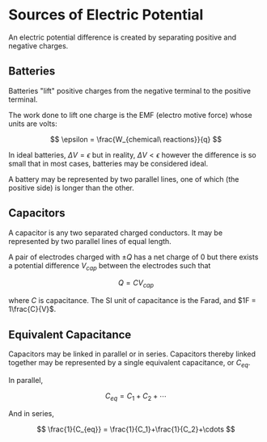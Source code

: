 # Sources of Electric Potential

An electric potential difference is created by separating positive and negative charges.

## Batteries

Batteries "lift" positive charges from the negative terminal to the positive terminal.

The work done to lift one charge is the EMF (electro motive force) whose units are volts:

$$
\epsilon = \frac{W_{chemical\ reactions}}{q}
$$

In ideal batteries, $\Delta V = \epsilon$ but in reality, $\Delta V < \epsilon$ however the difference is so small that in most cases, batteries may be considered ideal.

A battery may be represented by two parallel lines, one of which (the positive side) is longer than the other.

## Capacitors

A capacitor is any two separated charged conductors. It may be represented by two parallel lines of equal length.

A pair of electrodes charged with $\pm Q$ has a net charge of $0$ but there exists a potential difference $V_{cap}$ between the electrodes such that

$$
Q = CV_{cap}
$$

where $C$ is capacitance. The SI unit of capacitance is the Farad, and $1F = 1\frac{C}{V}$.

## Equivalent Capacitance

Capacitors may be linked in parallel or in series. Capacitors thereby linked together may be represented by a single equivalent capacitance, or $C_{eq}$.

In parallel,

$$
C_{eq} = C_1 + C_2 + \cdots
$$

And in series,

$$
\frac{1}{C_{eq}} = \frac{1}{C_1}+\frac{1}{C_2}+\cdots
$$